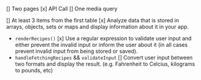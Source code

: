 [] Two pages
[x] API Call
[] One media query

[] At least 3 items from the first table
[x] Analyze data that is stored in arrays, objects, sets or maps and display information about it in your app.
  - `renderRecipes()`
[x] Use a regular expression to validate user input and either prevent the invalid input or inform the user about it (in all cases prevent invalid input from being stored or saved).
  - `handleFetchingRecipes` && `validateInput`
[] Convert user input between two formats and display the result. (e.g. Fahrenheit to Celcius, kilograms to pounds, etc)
